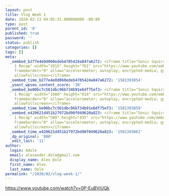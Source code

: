 ```yaml
---
layout: post
title: Vlog Week 1
date: 2020-02-11 04:05:31.000000000 -08:00
type: post
parent_id: '0'
published: true
password: ''
status: publish
categories: []
tags: []
meta:
  _oembed_b277e4e0d060edeb4705424a847a6272: <iframe title="Sonic Squirrels 2020 Week
    1 Recap" width="1015" height="761" src="https://www.youtube.com/embed/0P-EuBViUQk?feature=oembed"
    frameborder="0" allow="accelerometer; autoplay; encrypted-media; gyroscope; picture-in-picture"
    allowfullscreen></iframe>
  _oembed_time_b277e4e0d060edeb4705424a847a6272: '1581393854'
  _yoast_wpseo_content_score: '30'
  _oembed_be00bc7c561dbc96b734b91e6df75ef3: <iframe title="Sonic Squirrels 2020 Week
    1 Recap" width="1080" height="810" src="https://www.youtube.com/embed/0P-EuBViUQk?feature=oembed"
    frameborder="0" allow="accelerometer; autoplay; encrypted-media; gyroscope; picture-in-picture"
    allowfullscreen></iframe>
  _oembed_time_be00bc7c561dbc96b734b91e6df75ef3: '1581393859'
  _oembed_e420621d451b27972bd90f049620a823: <iframe title="Sonic Squirrels 2020 Week
    1 Recap" width="580" height="435" src="https://www.youtube.com/embed/0P-EuBViUQk?feature=oembed"
    frameborder="0" allow="accelerometer; autoplay; encrypted-media; gyroscope; picture-in-picture"
    allowfullscreen></iframe>
  _oembed_time_e420621d451b27972bd90f049620a823: '1581393862'
  _dp_original: '880'
  _edit_last: '11'
author:
  login: Adole
  email: alexander.dole@gmail.com
  display_name: Alex Dole
  first_name: Alex
  last_name: Dole
permalink: "/2020/02/vlog-week-1/"
---
```

https://www.youtube.com/watch?v=0P-EuBViUQk

